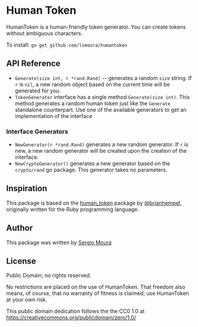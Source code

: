# Human Token

HumanToken is a human-friendly token generator.
You can create tokens without ambiguous characters.

To install: `go get github.com/lsmoura/humantoken`

## API Reference

* `Generate(size int, r *rand.Rand)` -- generates a random `size` string. If `r` is `nil`, a new random object based on
  the current time will be generated for you.
* `TokenGenerator` interface has a single method `Generate(size int)`. This method generates a random human token
  just like the `Generate` standalone counterpart. Use one of the available generators to get an implementation of
  the interface
  
### Interface Generators
* `NewGenerator(r *rand.Rand)` generates a new random generator. If `r` is new, a new random generator will be created
  upon the creation of the interface.
* `NewCryptoGenerator()` generates a new generator based on the `crypto/rand` go package. This generator takes no
  parameters.
  
## Inspiration

This package is based on the [human_token](https://github.com/brianhempel/human_token) package by 
[@brianhempel](https://github.com/brianhempel), originally written for the Ruby programming language. 

## Author

This package was written by [Sergio Moura](https://sergio.moura.ca)


## License

Public Domain; no rights reserved.

No restrictions are placed on the use of HumanToken. That freedom also means, of course, that no
warranty of fitness is claimed; use HumanToken at your own risk.

This public domain dedication follows the the CC0 1.0 at https://creativecommons.org/publicdomain/zero/1.0/
